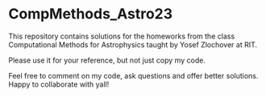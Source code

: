 # CompMethods_Astro23

This repository contains solutions for the homeworks from the class Computational Methods for Astrophysics taught by Yosef Zlochover at RIT. 

Please use it for your reference, but not just copy my code. 

Feel free to comment on my code, ask questions and offer better solutions. Happy to collaborate with yall!
